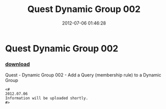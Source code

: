 ﻿---
pid:            3498
poster:         Vidrine
title:          Quest Dynamic Group 002
date:           2012-07-06 01:46:28
format:         posh
parent:         0
parent:         0

---

# Quest Dynamic Group 002

### [download](3498.ps1)

Quest - Dynamic Group 002 - Add a Query (membership rule) to a Dynamic Group

```posh
<#
2012.07.06
Information will be uploaded shortly.
#>
```
